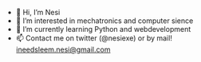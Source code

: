 - 👋 Hi, I’m Nesi
- 👀 I’m interested in mechatronics and computer sience
- 🌱 I’m currently learning Python and webdevelopment
- 📫 Contact me on twitter (@nesiexe) or by mail! ineedsleem.nesi@gmail.com
